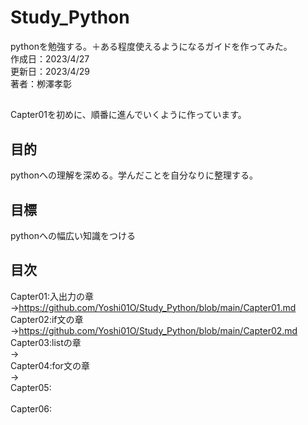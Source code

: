 # Study_Python
pythonを勉強する。＋ある程度使えるようになるガイドを作ってみた。<br>
作成日：2023/4/27<br>
更新日：2023/4/29<br>
著者：栁澤孝彰<br>

## 
Capter01を初めに、順番に進んでいくように作っています。

## 目的
pythonへの理解を深める。学んだことを自分なりに整理する。

## 目標
pythonへの幅広い知識をつける

## 目次
Capter01:入出力の章<br>
→https://github.com/Yoshi01O/Study_Python/blob/main/Capter01.md<br>
Capter02:if文の章<br>
→https://github.com/Yoshi01O/Study_Python/blob/main/Capter02.md<br>
Capter03:listの章<br>
→<br>
Capter04:for文の章<br>
→<br>
Capter05:<br>
<br>
Capter06:<br>
